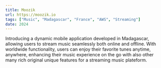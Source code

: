 ```yaml
---
title: Moozik
url: https://moozik.io
tags: ["Music", "Madagascar", "France", "AWS", "Streaming"]
date: 2024
---
```

Introducing a dynamic mobile application developed in Madagascar, allowing users to stream music seamlessly both online and offline. With worldwide functionality, users can enjoy their favorite tunes anytime, anywhere, enhancing their music experience on the go with also other many rich original unique features for a streaming music plateform.
